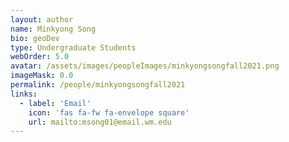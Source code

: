 ```yaml
---
layout: author
name: Minkyong Song
bio: geoDev
type: Undergraduate Students
webOrder: 5.0
avatar: /assets/images/peopleImages/minkyongsongfall2021.png
imageMask: 0.0
permalink: /people/minkyongsongfall2021
links:
  - label: 'Email'
    icon: 'fas fa-fw fa-envelope square'
    url: mailto:msong01@email.wm.edu
---
```


